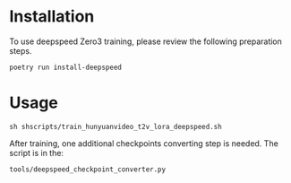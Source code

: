 # Installation
To use deepspeed Zero3 training, please review the following preparation steps.

```shell
poetry run install-deepspeed
```

# Usage
```shell
sh shscripts/train_hunyuanvideo_t2v_lora_deepspeed.sh
```
After training, one additional checkpoints converting step is needed. The script is in the:
```shell
tools/deepspeed_checkpoint_converter.py
```
